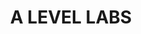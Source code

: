 ---
id: 37
title: A LEVEL LABS
caption: 장기렌트/오토리스 견적 플랫폼
url: https://leaderscpa.com/merchant/alevel/
type: Landing
role: My part - 100%
device: PC, Mobile
---